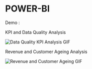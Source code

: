 
# POWER-BI
Demo  : 

KPI and Data Quality Analysis

![Data Quality   KPI Analysis GIF](https://user-images.githubusercontent.com/86163277/145599811-3d3f7daf-74e5-4e2f-be22-1194a12eb4f4.gif)

Revenue and Customer Ageing Analysis

![Revenue and Customer Ageing GIF](https://user-images.githubusercontent.com/86163277/145599924-5090db51-4970-4cb4-aa77-537146d77ee2.gif)
